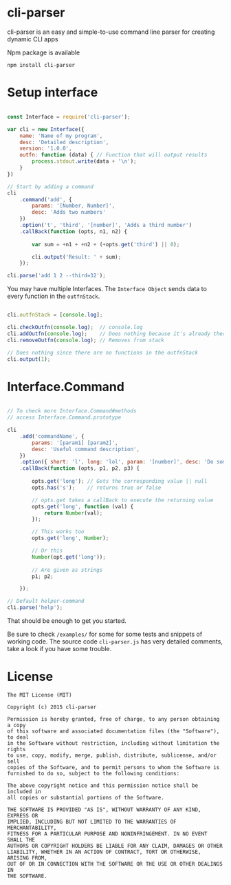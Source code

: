 cli-parser
==========

cli-parser is an easy and simple-to-use command line parser for creating dynamic CLI apps

Npm package is available
```
npm install cli-parser
```

Setup interface
===============

```javascript

const Interface = require('cli-parser');

var cli = new Interface({
	name: 'Name of my program',
	desc: 'Detailed description',
	version: '1.0.0',
	outfn: function (data) { // Function that will output results
		process.stdout.write(data + '\n');
	}
})

// Start by adding a command
cli
	.command('add', {
		params: '[Number, Number]', 
		desc: 'Adds two numbers' 
	})
	.option('t', 'third', '[number]', 'Adds a third number')
	.callBack(function (opts, n1, n2) {
	
		var sum = +n1 + +n2 + (+opts.get('third') || 0);

		cli.output('Result: ' + sum);
	});

cli.parse('add 1 2 --third=32');

```

You may have multiple Interfaces. The `Interface Object` sends data to every function in the `outfnStack`.

```javascript

cli.outfnStack = [console.log];

cli.checkOutfn(console.log);  // console.log
cli.addOutfn(console.log);    // Does nothing because it's already there
cli.removeOutfn(console.log); // Removes from stack

// Does nothing since there are no functions in the outfnStack
cli.output(1);
```

Interface.Command
=================

```javascript

// To check more Interface.Command#methods
// access Interface.Command.prototype

cli
	.add('commandName', {
		params: '[param1] [param2]',
		desc: 'Useful command description',
	})
	.option({ short: 'l', long: 'lol', param: '[number]', desc: 'Do something' })
	.callBack(function (opts, p1, p2, p3) {
		
		opts.get('long'); // Gets the corresponding value || null
		opts.has('s');    // returns true or false

		// opts.get takes a callBack to execute the returning value
		opts.get('long', function (val) {
			return Number(val);
		});

		// This works too
		opts.get('long', Number);

		// Or this
		Number(opt.get('long'));
		
		// Are given as strings
		p1; p2;

	});

// Default helper-command
cli.parse('help');

```

That should be enough to get you started.

Be sure to check `/examples/` for some for some tests and snippets of working code.
The source code `cli-parser.js` has very detailed comments, take a look if you have some trouble.

License
======

```
The MIT License (MIT)

Copyright (c) 2015 cli-parser

Permission is hereby granted, free of charge, to any person obtaining a copy
of this software and associated documentation files (the "Software"), to deal
in the Software without restriction, including without limitation the rights
to use, copy, modify, merge, publish, distribute, sublicense, and/or sell
copies of the Software, and to permit persons to whom the Software is
furnished to do so, subject to the following conditions:

The above copyright notice and this permission notice shall be included in
all copies or substantial portions of the Software.

THE SOFTWARE IS PROVIDED "AS IS", WITHOUT WARRANTY OF ANY KIND, EXPRESS OR
IMPLIED, INCLUDING BUT NOT LIMITED TO THE WARRANTIES OF MERCHANTABILITY,
FITNESS FOR A PARTICULAR PURPOSE AND NONINFRINGEMENT. IN NO EVENT SHALL THE
AUTHORS OR COPYRIGHT HOLDERS BE LIABLE FOR ANY CLAIM, DAMAGES OR OTHER
LIABILITY, WHETHER IN AN ACTION OF CONTRACT, TORT OR OTHERWISE, ARISING FROM,
OUT OF OR IN CONNECTION WITH THE SOFTWARE OR THE USE OR OTHER DEALINGS IN
THE SOFTWARE.
```



































